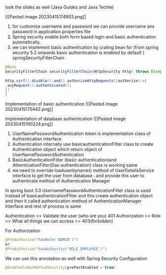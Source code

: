 look the slides as well (Java Guides and Java Techie)

![[Pasted image 20230415174903.png]]
1. for customize username and password we can provide username ans password in application.properties file
2. Spring security enable both form based login and basic authentication automatically.
3. we can implement basic authentication by crating bean for (from spring security 5.2 onwards basic authentication is enabled by default )  springSecurityFilterChain
```java
@Bean  
SecurityFilterChain securityFilterChain(HttpSecurity http) throws Exception {  
  
http.csrf().disable().and().authorizeHttpRequests((authorize)->{   
.anyRequest().authenticated();  
})
}
```

Implementation of basic authentication
![[Pasted image 20230415175442.png]]


Implementation of database  authentication
![[Pasted image 20230415190224.png]]


1. UserNamePasswordAuthentication token is implementation class  of Authentication interface
2. Authentication internally use basicauthenticationFIlter class to create Authentication object which return object of UserNamePasswordAuthentication
3. BasicAuthenticationFilter (basic authentication)and AthenticationFilter(Dao authentication) class is  working same
4. we need to override loaduserbyname() method of UserDetailsService interface to get the user from database . and provide this user to authenticate method of Authentication Manager

In spring boot 3.0
UsernamePasswordAuthenticationFilter class is used instead of basicauthenticationFIlter and this create authentication object and then it called authentication method of AuthenticationManager Interface and rest of process is same


Authentication >> Validate the user (who are you) 401
Authorization >> Role >> What all things we can access >> 403(forbidden)

For Authorization
```Java
@PreAuthorize("hasRole('ADMIN')")
or
@PreAuthorize("hasAuthority('ROLE_EMPLOYEE')")
```

We can use this annotation as well with Spring Security Configuration
```Java
@EnableGlobalMethodSecurity(prePostEnabled = true)
```
